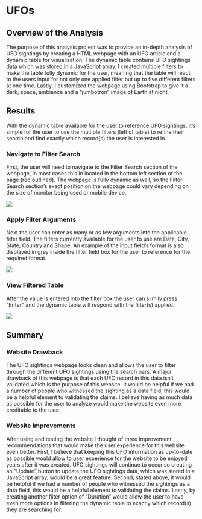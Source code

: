# UFOs
## Overview of the Analysis
The purpose of this analysis project was to provide an in-depth analysis of UFO sightings by creating a HTML webpage with an UFO article and a dynamic table for visualization.  The dynamic table contains UFO sightings data which was stored in a JavaScript array.  I created multiple filters to make the table fully dynamic for the user, meaning that the table will react to the users input for not only one applied filter but up to five different filters at one time.  Lastly, I customized the webpage using Bootstrap to give it a dark, space, ambiance and a “jumbotron” image of Earth at night.

## Results
With the dynamic table available for the user to reference UFO sightings, it’s simple for the user to use the multiple filters (left of table) to refine their search and find exactly which record(s) the user is interested in. 

### Navigate to Filter Search
First, the user will need to navigate to the Filter Search section of the webpage, in most cases this in located in the bottom left section of the page (red outlined).  The webpage is fully dynamic as well, so the Filter Search section’s exact position on the webpage could vary depending on the size of monitor being used or mobile device.  

![](images/UnfilteredUFOWebpage.png) 

### Apply Filter Arguments
Next the user can enter as many or as few arguments into the applicable filter field.  The filters currently available for the user to use are Date, City, State, Country and Shape.  An example of the input field’s format is also displayed in grey inside the filter field box for the user to reference for the required format. 

![](images/FilterSearchSection.png) 

### View Filtered Table
After the value is entered into the filter box the user can slimily press “Enter” and the dynamic table will respond with the filter(s) applied.

![](images/FilteredUFOWebpage.png)

## Summary
### Website Drawback
The UFO sightings webpage looks clean and allows the user to filter through the different UFO sightings using the search bars.  A major drawback of this webpage is that each UFO record in this data isn’t validated which is the purpose of this website.  It would be helpful if we had a number of people who witnessed the sighting as a data field, this would be a helpful element to validating the claims.  I believe having as much data as possible for the user to analyze would make the website even more creditable to the user.

### Website Improvements
After using and testing the website I thought of three improvement recommendations that would make the user experience for this website even better.   First, I believe that keeping this UFO information as up-to-date as possible would allow to user experience for the website to be enjoyed years after it was created.  UFO sightings will continue to occur so creating an “Update” button to update the UFO sightings data, which was stored in a JavaScript array, would be a great feature.  Second, stated above, it would be helpful if we had a number of people who witnessed the sightings as a data field, this would be a helpful element to validating the claims.  Lastly, by creating another filter option of “Duration” would allow the user to have even more options in filtering the dynamic table to exactly which record(s) they are searching for.
